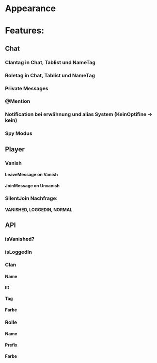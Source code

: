 # Appearance

# Features:
## Chat
### Clantag in Chat, Tablist und NameTag
### Roletag in Chat, Tablist und NameTag
### Private Messages
### @Mention
### Notification bei erwähnung und alias System (KeinOptifine -> kein)
### Spy Modus

## Player
### Vanish
#### LeaveMessage on Vanish
#### JoinMessage on Unvanish
### SilentJoin Nachfrage:
#### VANISHED, LOGGEDIN, NORMAL

## API
### isVanished?
### isLoggedIn
### Clan
#### Name
#### ID
#### Tag
#### Farbe
### Rolle
#### Name
#### Prefix
#### Farbe
